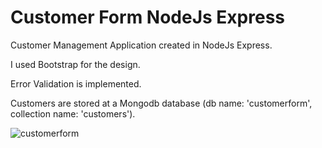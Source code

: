 # Customer Form NodeJs Express

Customer Management Application created in NodeJs Express.

I used Bootstrap for the design.

Error Validation is implemented.

Customers are stored at a Mongodb database (db name: 'customerform', collection name: 'customers').

![customerform](https://user-images.githubusercontent.com/10501925/38419529-1b9441a4-39a1-11e8-8610-71c18299dcad.jpg)
